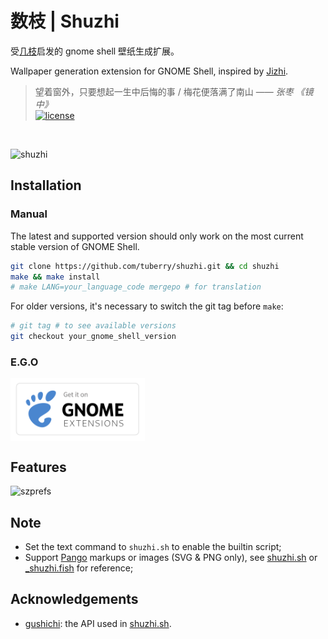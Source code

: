 # 数枝 | Shuzhi

受[几枝](https://github.com/unicar9/jizhi)启发的 gnome shell 壁纸生成扩展。

Wallpaper generation extension for GNOME Shell, inspired by [Jizhi](https://github.com/unicar9/jizhi).

>望着窗外，只要想起一生中后悔的事 / 梅花便落满了南山 —— *张枣 《镜中》*<br>
[![license]](/LICENSE)
<br>

![shuzhi](https://user-images.githubusercontent.com/17917040/108039729-7453cc00-7077-11eb-9d91-4beebcef9e97.png)

## Installation

### Manual

The latest and supported version should only work on the most current stable version of GNOME Shell.

```bash
git clone https://github.com/tuberry/shuzhi.git && cd shuzhi
make && make install
# make LANG=your_language_code mergepo # for translation
```

For older versions, it's necessary to switch the git tag before `make`:

```bash
# git tag # to see available versions
git checkout your_gnome_shell_version
```

### E.G.O

[<img src="https://raw.githubusercontent.com/andyholmes/gnome-shell-extensions-badge/master/get-it-on-ego.svg?sanitize=true" alt="Get it on GNOME Extensions" height="100" align="middle">][EGO]

## Features

![szprefs](https://user-images.githubusercontent.com/17917040/108040675-8f730b80-7078-11eb-86e9-b50a3ed5f39a.png)

## Note

* Set the text command to `shuzhi.sh` to enable the builtin script;
* Support [Pango](https://developer.gnome.org/pygtk/stable/pango-markup-language.html) markups or images (SVG & PNG only), see [shuzhi.sh](/shuzhi@tuberry/shuzhi.sh) or [_shuzhi.fish](/_shuzhi.fish) for reference;

## Acknowledgements

* [gushichi](https://github.com/xenv/gushici): the API used in [shuzhi.sh](/shuzhi@tuberry/shuzhi.sh).

[license]:https://img.shields.io/badge/license-GPLv3-green.svg
[EGO]:https://extensions.gnome.org/extension/3985/shu-zhi/
